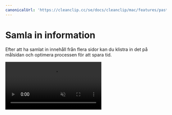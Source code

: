 ```yaml
---
canonicalUrl: 'https://cleanclip.cc/se/docs/cleanclip/mac/features/pastestack-collect'
---
```


# Samla in information

Efter att ha samlat in innehåll från flera sidor kan du klistra in det på målsidan och optimera processen för att spara tid.

<video autoplay muted loop>
    <source src="/videos/pastestack-collect.mp4" type="video/mp4">
    <iframe src="/videos/pastestack-collect.mp4" scrolling="no" border="0" frameborder="0" allow="autoplay; encrypted-media" allowfullscreen></iframe>
</video>